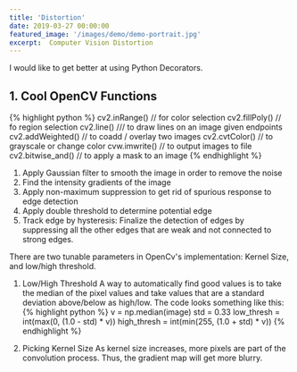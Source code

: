 ```yaml
---
title: 'Distortion'
date: 2019-03-27 00:00:00
featured_image: '/images/demo/demo-portrait.jpg'
excerpt:  Computer Vision Distortion
---
```


I would like to get better at using Python Decorators. 

## 1. Cool OpenCV Functions
{% highlight python %}
cv2.inRange() // for color selection
cv2.fillPoly() // fo region selection
cv2.line() /// to draw lines on an image given endpoints
cv2.addWeighted() // to coadd / overlay two images
cv2.cvtColor() // to grayscale or change color
cvw.imwrite() // to output images to file
cv2.bitwise_and() // to apply a mask to an image
{% endhighlight %}

1. Apply Gaussian filter to smooth the image in order to remove the noise
2. Find the intensity gradients of the image
3. Apply non-maximum suppression to get rid of spurious response to edge detection
4. Apply double threshold to determine potential edge
5. Track edge by hysteresis: Finalize the detection of edges by suppressing all the other edges that are weak and not connected to strong edges. 

There are two tunable parameters in OpenCv's implementation: Kernel Size, and low/high threshold. 

1. Low/High Threshold
A way to automatically find good values is to take the median of the pixel values and take values that are a standard deviation above/below as high/low. The code looks something like this:
{% highlight python %}
v = np.median(image)
std = 0.33
low_thresh = int(max(0, (1.0 - std) * v))
high_thresh = int(min(255, (1.0 + std) * v))
{% endhighlight %}

2. Picking Kernel Size 
As kernel size increases, more pixels are part of the convolution process. Thus, the gradient map will get more blurry. 
